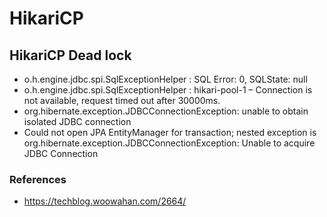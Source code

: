 # HikariCP

## HikariCP Dead lock

- o.h.engine.jdbc.spi.SqlExceptionHelper : SQL Error: 0, SQLState: null
- o.h.engine.jdbc.spi.SqlExceptionHelper : hikari-pool-1 – Connection is not available, request timed out after 30000ms.
- org.hibernate.exception.JDBCConnectionException: unable to obtain isolated JDBC connection
- Could not open JPA EntityManager for transaction; nested exception is org.hibernate.exception.JDBCConnectionException: Unable to acquire JDBC Connection

### References
- https://techblog.woowahan.com/2664/
